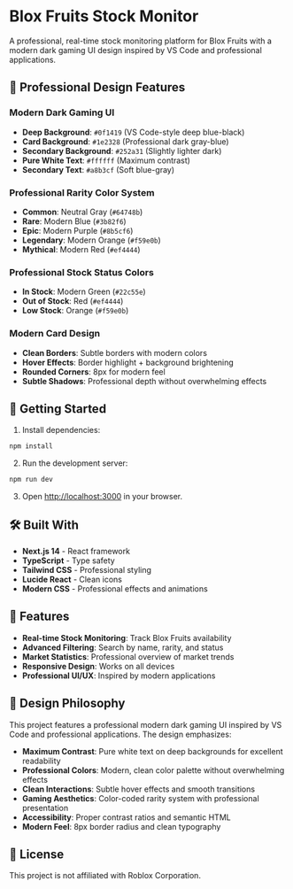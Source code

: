 # Blox Fruits Stock Monitor

A professional, real-time stock monitoring platform for Blox Fruits with a modern dark gaming UI design inspired by VS Code and professional applications.

## 🎨 Professional Design Features

### Modern Dark Gaming UI
- **Deep Background**: `#0f1419` (VS Code-style deep blue-black)
- **Card Background**: `#1e2328` (Professional dark gray-blue)
- **Secondary Background**: `#252a31` (Slightly lighter dark)
- **Pure White Text**: `#ffffff` (Maximum contrast)
- **Secondary Text**: `#a8b3cf` (Soft blue-gray)

### Professional Rarity Color System
- **Common**: Neutral Gray (`#64748b`)
- **Rare**: Modern Blue (`#3b82f6`)
- **Epic**: Modern Purple (`#8b5cf6`)
- **Legendary**: Modern Orange (`#f59e0b`)
- **Mythical**: Modern Red (`#ef4444`)

### Professional Stock Status Colors
- **In Stock**: Modern Green (`#22c55e`)
- **Out of Stock**: Red (`#ef4444`)
- **Low Stock**: Orange (`#f59e0b`)

### Modern Card Design
- **Clean Borders**: Subtle borders with modern colors
- **Hover Effects**: Border highlight + background brightening
- **Rounded Corners**: 8px for modern feel
- **Subtle Shadows**: Professional depth without overwhelming effects

## 🚀 Getting Started

1. Install dependencies:
```bash
npm install
```

2. Run the development server:
```bash
npm run dev
```

3. Open [http://localhost:3000](http://localhost:3000) in your browser.

## 🛠️ Built With

- **Next.js 14** - React framework
- **TypeScript** - Type safety
- **Tailwind CSS** - Professional styling
- **Lucide React** - Clean icons
- **Modern CSS** - Professional effects and animations

## 📱 Features

- **Real-time Stock Monitoring**: Track Blox Fruits availability
- **Advanced Filtering**: Search by name, rarity, and status
- **Market Statistics**: Professional overview of market trends
- **Responsive Design**: Works on all devices
- **Professional UI/UX**: Inspired by modern applications

## 🎯 Design Philosophy

This project features a professional modern dark gaming UI inspired by VS Code and professional applications. The design emphasizes:

- **Maximum Contrast**: Pure white text on deep backgrounds for excellent readability
- **Professional Colors**: Modern, clean color palette without overwhelming effects
- **Clean Interactions**: Subtle hover effects and smooth transitions
- **Gaming Aesthetics**: Color-coded rarity system with professional presentation
- **Accessibility**: Proper contrast ratios and semantic HTML
- **Modern Feel**: 8px border radius and clean typography

## 📄 License

This project is not affiliated with Roblox Corporation.
